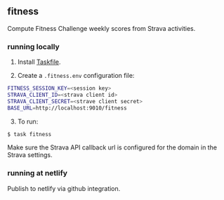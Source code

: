 ## fitness

Compute Fitness Challenge weekly scores from Strava activities.

### running locally

1. Install [Taskfile](https://taskfile.dev/#/taskfile_versions?id=version-3).

2. Create a `.fitness.env` configuration file:

```sh
FITNESS_SESSION_KEY=<session key>
STRAVA_CLIENT_ID=<strava client id>
STRAVA_CLIENT_SECRET=<strave client secret>
BASE_URL=http://localhost:9010/fitness
```

3. To run:

```sh
$ task fitness
```

Make sure the Strava API callback url is configured for the domain in the Strava settings.

### running at netlify

Publish to netlify via github integration.
